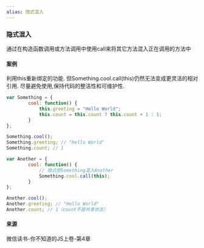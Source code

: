 ```yaml
---
alias: 隐式混入
---
```


### 隐式混入

通过在构造函数调用或方法调用中使用call来将其它方法混入正在调用的方法中

#### 案例
利用this重新绑定的功能. 但Something.cool.call(this)仍然无法变成更灵活的相对引用.
尽量避免使用,保持代码的整洁性和可维护性.
```js
var Something = {
		cool: function() {
			this.greeting = "Hello World";
			this.count = this.count ? this.count + 1 : 1;
		}
};

Something.cool();
Something.greeting; // "Hello World"
Something.count; // 1

var Another = {
		cool: function() {
			// 隐式把Something混入Another
			Something.cool.call(this);
		}
};

Another.cool();
Another.greeting; // "Hello World"
Another.count; // 1（count不是共享状态）
```




#### 来源

微信读书-你不知道的JS上卷-第4章


